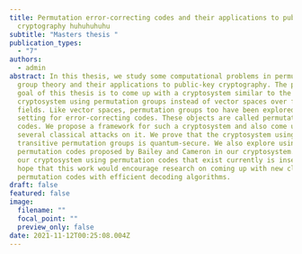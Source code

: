 ```yaml
---
title: Permutation error-correcting codes and their applications to public-key
  cryptography huhuhuhuhu
subtitle: "Masters thesis "
publication_types:
  - "7"
authors:
  - admin
abstract: In this thesis, we study some computational problems in permutation
  group theory and their applications to public-key cryptography. The primary
  goal of this thesis is to come up with a cryptosystem similar to the McEliece
  cryptosystem using permutation groups instead of vector spaces over finite
  fields. Like vector spaces, permutation groups too have been explored as a
  setting for error-correcting codes. These objects are called permutation
  codes. We propose a framework for such a cryptosystem and also come up with
  several classical attacks on it. We prove that the cryptosystem using
  transitive permutation groups is quantum-secure. We also explore using the
  permutation codes proposed by Bailey and Cameron in our cryptosystem. Although
  our cryptosystem using permutation codes that exist currently is insecure, we
  hope that this work would encourage research on coming up with new classes of
  permutation codes with efficient decoding algorithms.
draft: false
featured: false
image:
  filename: ""
  focal_point: ""
  preview_only: false
date: 2021-11-12T00:25:08.004Z
---
```

